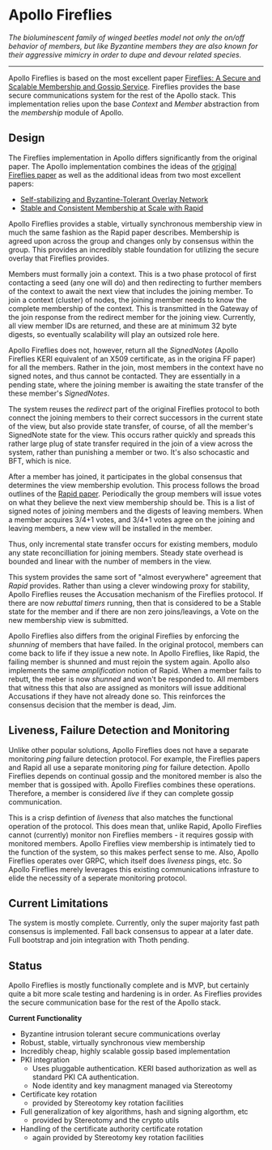 # Apollo Fireflies

_The bioluminescent family of winged beetles model not only the on/off behavior of members, but like Byzantine members they are also known for their aggressive mimicry in order to dupe and devour related species._

---
Apollo Fireflies is based on the most excellent paper [Fireflies: A Secure and Scalable Membership and Gossip Service](https://ymsir.com/papers/fireflies-tocs.pdf).  Fireflies provides the base secure communications system for the rest of the Apollo stack.  This implementation relies upon the base  _Context_  and  _Member_  abstraction from the  *membership* module of Apollo.

## Design
The Fireflies implementation in Apollo differs significantly from the original paper. The Apollo implementation combines the ideas of the [original Fireflies paper](https://ymsir.com/papers/fireflies-tocs.pdf) as well as the additional ideas from two most excellent papers:
 * [Self-stabilizing and Byzantine-Tolerant Overlay Network](https://www.cs.huji.ac.il/~dolev/pubs/opodis07-DHR-fulltext.pdf)
 * [Stable and Consistent Membership at Scale with Rapid](https://www.usenix.org/system/files/conference/atc18/atc18-suresh.pdf)

Apollo Fireflies provides a stable, virtually synchronous membership view in much the same fashion as the Rapid paper describes.  Membership is agreed upon across the group and changes only by consensus within the group.  This provides an incredibly stable foundation for utilizing the secure overlay that Fireflies provides.

Members must formally join a context.  This is a two phase protocol of first contacting a seed (any one will do) and then redirecting to further members of the context to await the next view that includes the joining member.  To join a context (cluster) of nodes, the joining member needs to know the complete membership of the context. This is transmitted in the Gateway of the join response from the redirect member for the joining view.  Currently, all view member IDs are returned, and these are at minimum 32 byte digests, so eventually scalability will play an outsized role here.

Apollo Fireflies does not, however, return all the _SignedNotes_ (Apollo Fireflies KERI equivalent of an X509 certificate, as in the origina FF paper) for all the members.  Rather in the join, most members in the context have no signed notes, and thus cannot be contacted.  They are essentially in a pending state, where the joining member is awaiting the state transfer of the these member's _SignedNotes_.

The system reuses the _redirect_ part of the original Fireflies protocol to both connect the joining members to their correct successors in the current state of the view, but also provide state transfer, of course, of all the member's SignedNote state for the view.  This occurs rather quickly and spreads this rather large plug of state transfer required in the join of a view across the system, rather than punishing a member or two.  It's also schocastic and BFT, which is nice.

After a member has joined, it participates in the global consensus that determines the view membership evolution.  This process follows the broad outlines of the [Rapid paper](https://www.usenix.org/system/files/conference/atc18/atc18-suresh.pdf).  Periodically the group members will issue votes on what they believe the next view membership should be.  This is a list of signed notes of joining members and the digests of leaving members.  When a member acquires 3/4+1 votes, and 3/4+1 votes agree on the joining and leaving members, a new view will be installed in the member.

Thus, only incremental state transfer occurs for existing members, modulo any state reconcilliation for joining members. Steady state overhead is bounded and linear with the number of members in the view.

This system provides the same sort of "almost everywhere" agreement that _Rapid_ provides. Rather than using a clever windowing proxy for stability, Apollo Fireflies reuses the Accusation mechanism of the Fireflies protocol.  If there are now _rebuttal timers_ running, then that is considered to be a Stable state for the member and if there are non zero joins/leavings, a Vote on the new membership view is submitted.

Apollo Fireflies also differs from the original Fireflies by enforcing the _shunning_ of members that have failed.  In the original protocol, members can come back to life if they issue a new note.  In Apollo Fireflies, like Rapid, the failing member is shunned and must rejoin the system again.  Apollo also implements the same _amplification_ notion of Rapid.  When a member fails to rebutt, the meber is now _shunned_ and won't be responded to. All members that witness this that also are assigned as monitors will issue additional Accusations if they have not already done so.  This reinforces the consensus decision that the member is dead, Jim.

## Liveness, Failure Detection and Monitoring

Unlike other popular solutions, Apollo Fireflies does not have a separate monitoring _ping_ failure detection protocol. For example, the Fireflies papers and Rapid all use a separate monitoring _ping_ for failure detection.  Apollo Fireflies depends on continual gossip and the monitored member is also the member that is gossiped with.  Apollo Fireflies combines these operations.  Therefore, a member is considered _live_ if they can complete gossip communication.

This is a crisp defintion of _liveness_ that also matches the functional operation of the protocol.  This does mean that, unlike Rapid, Apollo Fireflies cannot (currently) monitor non Fireflies members - it requires gossip with monitored members.  Apollo Fireflies view membership is intimately tied to the function of the system, so this makes perfect sense to me.  Also, Apollo Fireflies operates over GRPC, which itself does _liveness_ pings, etc. So Apollo Fireflies merely leverages this existing communications infrasture to elide the necessity of a seperate monitoring protocol.

## Current Limitations

The system is mostly complete. Currently, only the super majority fast path consensus is implemented. Fall back consensus to appear at a later date.  Full bootstrap and join integration with Thoth pending.

## Status

Apollo Fireflies is mostly functionally complete and is MVP, but certainly quite a bit more scale testing and hardening is in order.  As Fireflies provides the secure communication base for the rest of the Apollo stack.

__Current Functionality__
* Byzantine intrusion tolerant secure communications overlay
* Robust, stable, virtually synchronous view membership
* Incredibly cheap, highly scalable gossip based implementation
* PKI integration
    * Uses pluggable authentication. KERI based authorization as well as standard PKI CA authentication.
    * Node identity and key managment managed via Stereotomy
* Certificate key rotation
    * provided by Stereotomy key rotation facilities
* Full generalization of key algorithms, hash and signing algorthm, etc
     * provided by Stereotomy and the crypto utils
* Handling of the certificate authority certificate rotation
    * again provided by Stereotomy key rotation facilities
